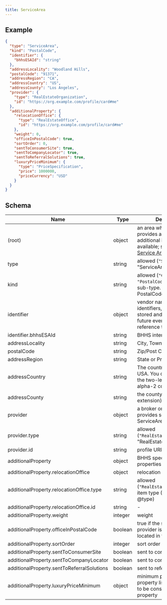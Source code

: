 ```yaml
---
title: ServiceArea
---
```

## Example



```json
{
  "type": "ServiceArea",
  "kind": "PostalCode",
  "identifier": {
    "bhhsESAId": "string"
  },
  "addressLocality": "Woodland Hills",
  "postalCode": "91371",
  "addressRegion": "CA",
  "addressCountry": "US",
  "addressCounty": "Los Angeles",
  "provider": {
    "type": "RealEstateOrganization",
    "id": "https://org.example.com/profile/card#me"
  },
  "additionalProperty": {
    "relocationOffice": {
      "type": "RealEstateOffice",
      "id": "https://org.example.com/profile/card#me"
    },
    "weight": 0,
    "officeInPostalCode": true,
    "sortOrder": 0,
    "sentToConsumerSite": true,
    "sentToCompanyLocator": true,
    "sentToReferralSolutions": true,
    "luxuryPriceMinimum": {
      "type": "PriceSpecification",
      "price": 1000000,
      "priceCurrency": "USD"
    }
  }
}
```
## Schema

| Name | Type | Description |
|---|---|---|
| (root) | object | an area when a provider provides a service. additional information available; see [Using Service Areas](/reference-using-service-area) |
| type | string | allowed (`"ServiceArea"`) "ServiceArea" |
| kind | string | allowed (`"City"`, `"PostalCode"`) ServiceArea sub-type.  City or PostalCode |
| identifier | object | vendor namespaced item identifiers, value should be stored and included in any future events that reference the same item. |
| identifier.bhhsESAId | string | BHHS internal ESA ID |
| addressLocality | string | City, Township. |
| postalCode | string | Zip/Post Code |
| addressRegion | string | State or Province. |
| addressCountry | string | The country. For example, USA. You can also provide the two-letter ISO 3166-1 alpha-2 country code. |
| addressCounty | string | the county (us real estate extension) |
| provider | object | a broker or company who provides service in the ServiceArea |
| provider.type | string | allowed (`"RealEstateOrganization"`) "RealEstateOrganization" |
| provider.id | string | profile URI |
| additionalProperty | object | BHHS specific ServiceArea properties |
| additionalProperty.relocationOffice | object | relocation office |
| additionalProperty.relocationOffice.type | string | allowed (`"RealEstateOffice"`) The item type (Linked-Data @type) |
| additionalProperty.relocationOffice.id | string | - |
| additionalProperty.weight | integer | weight |
| additionalProperty.officeInPostalCode | boolean | true if the service area provider is physically located in the ServiceArea. |
| additionalProperty.sortOrder | integer | sort order |
| additionalProperty.sentToConsumerSite | boolean | sent to consumer site |
| additionalProperty.sentToCompanyLocator | boolean | sent to company locator |
| additionalProperty.sentToReferralSolutions | boolean | sent to referral solutions |
| additionalProperty.luxuryPriceMinimum | object | minimum price for a property listing in the area to be considered a luxury property |

